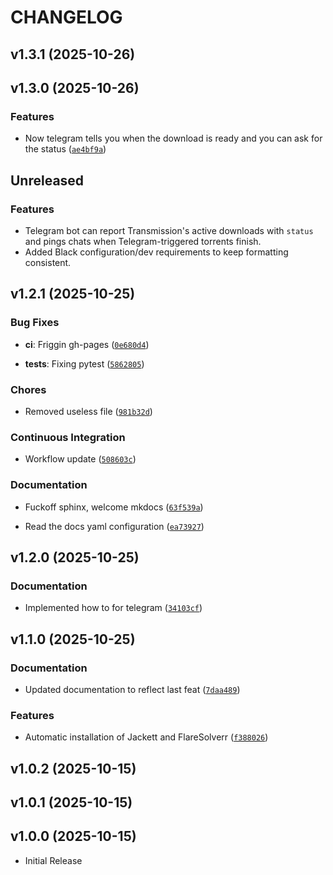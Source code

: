 # CHANGELOG

<!-- version list -->

## v1.3.1 (2025-10-26)


## v1.3.0 (2025-10-26)

### Features

- Now telegram tells you when the download is ready and you can ask for the status
  ([`ae4bf9a`](https://github.com/well-it-wasnt-me/torrent_finder/commit/ae4bf9a4ab09f9aa2c0178ff19531d52946e4ed4))


## Unreleased

### Features

- Telegram bot can report Transmission's active downloads with `status` and pings chats when Telegram-triggered torrents finish.
- Added Black configuration/dev requirements to keep formatting consistent.

## v1.2.1 (2025-10-25)

### Bug Fixes

- **ci**: Friggin gh-pages
  ([`0e680d4`](https://github.com/well-it-wasnt-me/torrent_finder/commit/0e680d46cebd7a084ac38e16b2a4cfa26fd5c65e))

- **tests**: Fixing pytest
  ([`5862805`](https://github.com/well-it-wasnt-me/torrent_finder/commit/586280542231eb7c8f73e73120d3a9073e07a939))

### Chores

- Removed useless file
  ([`981b32d`](https://github.com/well-it-wasnt-me/torrent_finder/commit/981b32dea22afc0c44f75fef9af43ec206237141))

### Continuous Integration

- Workflow update
  ([`508603c`](https://github.com/well-it-wasnt-me/torrent_finder/commit/508603cee0fd6d305f8ba5b030729f5107548109))

### Documentation

- Fuckoff sphinx, welcome mkdocs
  ([`63f539a`](https://github.com/well-it-wasnt-me/torrent_finder/commit/63f539a903bb4eafd6968776d87531950f47cc0f))

- Read the docs yaml configuration
  ([`ea73927`](https://github.com/well-it-wasnt-me/torrent_finder/commit/ea7392719eca020d9fb0fcb20c094f566077524f))


## v1.2.0 (2025-10-25)

### Documentation

- Implemented how to for telegram
  ([`34103cf`](https://github.com/well-it-wasnt-me/torrent_finder/commit/34103cffea60d5edc88129b728507d511cff0631))


## v1.1.0 (2025-10-25)

### Documentation

- Updated documentation to reflect last feat
  ([`7daa489`](https://github.com/well-it-wasnt-me/torrent_finder/commit/7daa4894704e25405df3a12e362db3f7906b9dcd))

### Features

- Automatic installation of Jackett and FlareSolverr
  ([`f388026`](https://github.com/well-it-wasnt-me/torrent_finder/commit/f388026e10ded663fc35e6f79b30fd8c9352ce52))


## v1.0.2 (2025-10-15)


## v1.0.1 (2025-10-15)


## v1.0.0 (2025-10-15)

- Initial Release
